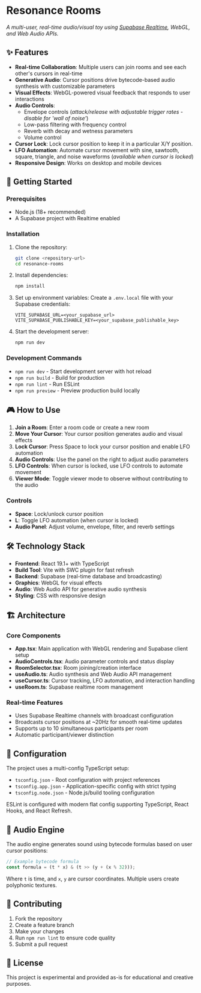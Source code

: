 # Resonance Rooms

_A multi-user, real-time audio/visual toy using [Supabase Realtime](https://supabase.com/docs/guides/realtime), WebGL, and Web Audio APIs._

## ✨ Features

- **Real-time Collaboration**: Multiple users can join rooms and see each other's cursors in real-time
- **Generative Audio**: Cursor positions drive bytecode-based audio synthesis with customizable parameters
- **Visual Effects**: WebGL-powered visual feedback that responds to user interactions
- **Audio Controls**:
  - Envelope controls (_attack/release with adjustable trigger rates - disable for 'wall of noise'_)
  - Low-pass filtering with frequency control
  - Reverb with decay and wetness parameters
  - Volume control
- **Cursor Lock**: Lock cursor position to keep it in a particular X/Y position.
- **LFO Automation**: Automate cursor movement with sine, sawtooth, square, triangle, and noise waveforms (_available when cursor is locked_)
- **Responsive Design**: Works on desktop and mobile devices

## 🚀 Getting Started

### Prerequisites

- Node.js (18+ recommended)
- A Supabase project with Realtime enabled

### Installation

1. Clone the repository:
   ```bash
   git clone <repository-url>
   cd resonance-rooms
   ```

2. Install dependencies:
   ```bash
   npm install
   ```

3. Set up environment variables:
   Create a `.env.local` file with your Supabase credentials:
   ```env
   VITE_SUPABASE_URL=<your_supabase_url>
   VITE_SUPABASE_PUBLISHABLE_KEY=<your_supabase_publishable_key>
   ```

4. Start the development server:
   ```bash
   npm run dev
   ```

### Development Commands

- `npm run dev` - Start development server with hot reload
- `npm run build` - Build for production
- `npm run lint` - Run ESLint
- `npm run preview` - Preview production build locally

## 🎮 How to Use

1. **Join a Room**: Enter a room code or create a new room
2. **Move Your Cursor**: Your cursor position generates audio and visual effects
3. **Lock Cursor**: Press Space to lock your cursor position and enable LFO automation
4. **Audio Controls**: Use the panel on the right to adjust audio parameters
5. **LFO Controls**: When cursor is locked, use LFO controls to automate movement
6. **Viewer Mode**: Toggle viewer mode to observe without contributing to the audio

### Controls

- **Space**: Lock/unlock cursor position
- **L**: Toggle LFO automation (when cursor is locked)
- **Audio Panel**: Adjust volume, envelope, filter, and reverb settings

## 🛠️ Technology Stack

- **Frontend**: React 19.1+ with TypeScript
- **Build Tool**: Vite with SWC plugin for fast refresh
- **Backend**: Supabase (real-time database and broadcasting)
- **Graphics**: WebGL for visual effects
- **Audio**: Web Audio API for generative audio synthesis
- **Styling**: CSS with responsive design

## 🏗️ Architecture

### Core Components

- **App.tsx**: Main application with WebGL rendering and Supabase client setup
- **AudioControls.tsx**: Audio parameter controls and status display
- **RoomSelector.tsx**: Room joining/creation interface
- **useAudio.ts**: Audio synthesis and Web Audio API management
- **useCursor.ts**: Cursor tracking, LFO automation, and interaction handling
- **useRoom.ts**: Supabase realtime room management

### Real-time Features

- Uses Supabase Realtime channels with broadcast configuration
- Broadcasts cursor positions at ~20Hz for smooth real-time updates
- Supports up to 10 simultaneous participants per room
- Automatic participant/viewer distinction

## 🔧 Configuration

The project uses a multi-config TypeScript setup:
- `tsconfig.json` - Root configuration with project references
- `tsconfig.app.json` - Application-specific config with strict typing
- `tsconfig.node.json` - Node.js/build tooling configuration

ESLint is configured with modern flat config supporting TypeScript, React Hooks, and React Refresh.

## 🎵 Audio Engine

The audio engine generates sound using bytecode formulas based on user cursor positions:

```javascript
// Example bytecode formula
const formula = (t * x) & (t >> (y + (x % 32)));
```

Where `t` is time, and `x`, `y` are cursor coordinates. Multiple users create polyphonic textures.

## 🤝 Contributing

1. Fork the repository
2. Create a feature branch
3. Make your changes
4. Run `npm run lint` to ensure code quality
5. Submit a pull request

## 📝 License

This project is experimental and provided as-is for educational and creative purposes.
